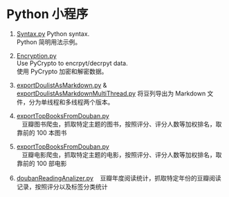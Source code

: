 Python 小程序
=============

1. [Syntax.py]()
    Python syntax.  
    Python 简明用法示例。
    
2. [Encryption.py]()  
    Use PyCrypto to encrpyt/decrpyt data.  
    使用 PyCrypto 加密和解密数据。

3. [exportDoulistAsMarkdown.py](https://github.com/luozhaohui/PythonSnippet/blob/master/exportDoulistAsMarkdown.py) & [exportDoulistAsMarkdownMultiThread.py](https://github.com/luozhaohui/PythonSnippet/blob/master/exportDoulistAsMarkdownMultiThread)
    将豆列导出为 Markdown 文件，分为单线程和多线程两个版本。

4. [exportTopBooksFromDouban.py](https://github.com/luozhaohui/PythonSnippet/blob/master/exportTopBooksFromDouban.py)  
    豆瓣图书爬虫，抓取特定主题的图书，按照评分、评分人数等加权排名，取靠前的 100 本图书
    
5. [exportTopBooksFromDouban.py](https://github.com/luozhaohui/PythonSnippet/blob/master/exportTopBooksFromDouban.py)  
    豆瓣电影爬虫，抓取特定主题的电影，按照评分、评分人数等加权排名，取靠前的 100 部电影
    
6. [doubanReadingAnalizer.py](https://github.com/luozhaohui/PythonSnippet/blob/master/doubanReadingAnalizer.py)
    豆瓣年度阅读统计，抓取特定年份的豆瓣阅读记录，按照评分以及标签分类统计
    
